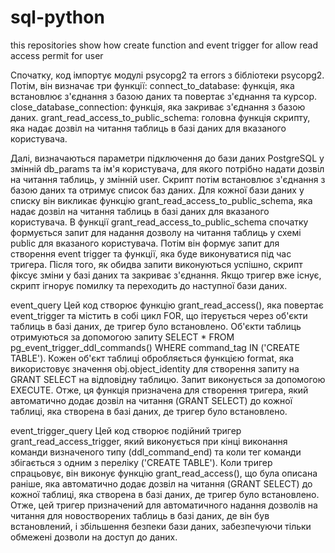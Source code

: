 # sql-python
this repositories show how create function and event trigger for allow read access permit for user 

Спочатку, код імпортує модулі psycopg2 та errors з бібліотеки psycopg2. Потім, він визначає три функції:
connect_to_database: функція, яка встановлює з'єднання з базою даних та повертає з'єднання та курсор.
close_database_connection: функція, яка закриває з'єднання з базою даних.
grant_read_access_to_public_schema: головна функція скрипту, яка надає дозвіл на читання таблиць в базі даних для вказаного користувача.

Далі, визначаються параметри підключення до бази даних PostgreSQL у змінній db_params та ім'я користувача, для якого потрібно надати дозвіл на читання таблиць, у змінній user.
Скрипт потім встановлює з'єднання з базою даних та отримує список баз даних. Для кожної бази даних у списку він викликає функцію grant_read_access_to_public_schema, яка надає дозвіл на читання таблиць в базі даних для вказаного користувача.
В функції grant_read_access_to_public_schema спочатку формується запит для надання дозволу на читання таблиць у схемі public для вказаного користувача. Потім він формує запит для створення event trigger та функції, яка буде виконуватися під час тригера. Після того, як обидва запити виконуються успішно, скрипт фіксує зміни у базі даних та закриває з'єднання.
Якщо тригер вже існує, скрипт ігнорує помилку та переходить до наступної бази даних.

event_query 
Цей код створює функцію grant_read_access(), яка повертає event_trigger та містить в собі цикл FOR, що ітерується через об'єкти таблиць в базі даних, де тригер було встановлено. Об'єкти таблиць отримуються за допомогою запиту SELECT * FROM pg_event_trigger_ddl_commands() WHERE command_tag IN ('CREATE TABLE').
Кожен об'єкт таблиці обробляється функцією format, яка використовує значення obj.object_identity для створення запиту на GRANT SELECT на відповідну таблицю. Запит виконується за допомогою EXECUTE.
Отже, ця функція призначена для створення тригера, який автоматично додає дозвіл на читання (GRANT SELECT) до кожної таблиці, яка створена в базі даних, де тригер було встановлено.

event_trigger_query
Цей код створює подійний тригер grant_read_access_trigger, який виконується при кінці виконання команди визначеного типу (ddl_command_end) та коли тег команди збігається з одним з переліку ('CREATE TABLE').
Коли тригер спрацьовує, він виконує функцію grant_read_access(), що була описана раніше, яка автоматично додає дозвіл на читання (GRANT SELECT) до кожної таблиці, яка створена в базі даних, де тригер було встановлено.
Отже, цей тригер призначений для автоматичного надання дозволів на читання для новостворених таблиць в базі даних, де він був встановлений, і збільшення безпеки бази даних, забезпечуючи тільки обмежені дозволи на доступ до даних.
